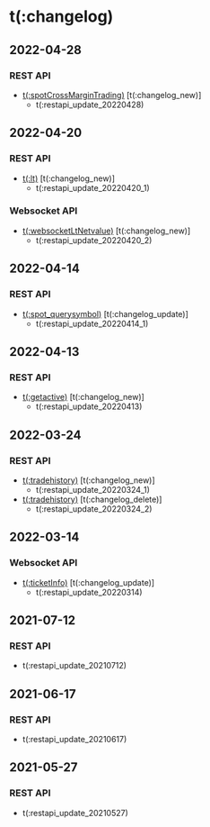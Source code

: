 # t(:changelog)
## 2022-04-28
### REST API
- [t(:spotCrossMarginTrading)](#t-spotcrossmargintrading) [t(:changelog_new)]
  - t(:restapi_update_20220428)

## 2022-04-20
### REST API
- [t(:lt)](#t-lt) [t(:changelog_new)]
  - t(:restapi_update_20220420_1)

### Websocket API
- [t(:websocketLtNetvalue)](#t-websocketltnetvalue) [t(:changelog_new)]
  - t(:restapi_update_20220420_2)
  
## 2022-04-14
### REST API
- [t(:spot_querysymbol)](#t-spot_querysymbol) [t(:changelog_update)]
  - t(:restapi_update_20220414_1)

## 2022-04-13
### REST API
- [t(:getactive)](#t-getactive) [t(:changelog_new)]
  - t(:restapi_update_20220413)

## 2022-03-24
### REST API
- [t(:tradehistory)](#t-tradehistory) [t(:changelog_new)]
  - t(:restapi_update_20220324_1)
- [t(:tradehistory)](#t-tradehistory) [t(:changelog_delete)]
  - t(:restapi_update_20220324_2)
  
## 2022-03-14
### Websocket API
- [t(:ticketInfo)](#t-ticketinfo) [t(:changelog_update)]
  - t(:restapi_update_20220314)

## 2021-07-12
### REST API
- t(:restapi_update_20210712)

## 2021-06-17
### REST API
- t(:restapi_update_20210617)


## 2021-05-27
### REST API
- t(:restapi_update_20210527)

